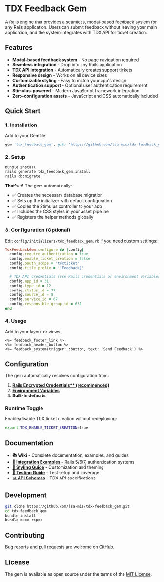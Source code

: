 # TDX Feedback Gem

A Rails engine that provides a seamless, modal-based feedback system for any Rails application. Users can submit feedback without leaving your main application, and the system integrates with TDX API for ticket creation.

## Features

- **Modal-based feedback system** - No page navigation required
- **Seamless integration** - Drop into any Rails application
- **TDX API integration** - Automatically creates support tickets
- **Responsive design** - Works on all device sizes
- **Customizable styling** - Easy to match your app's design
- **Authentication support** - Optional user authentication requirement
- **Stimulus-powered** - Modern JavaScript framework integration
- **Zero-configuration assets** - JavaScript and CSS automatically included

## Quick Start

### 1. Installation

Add to your Gemfile:

```ruby
gem 'tdx_feedback_gem', git: 'https://github.com/lsa-mis/tdx-feedback_gem.git'
```

### 2. Setup

```bash
bundle install
rails generate tdx_feedback_gem:install
rails db:migrate
```

**That's it!** The gem automatically:
- ✅ Creates the necessary database migration
- ✅ Sets up the initializer with default configuration
- ✅ Copies the Stimulus controller to your app
- ✅ Includes the CSS styles in your asset pipeline
- ✅ Registers the helper methods globally

### 3. Configuration (Optional)

Edit `config/initializers/tdx_feedback_gem.rb` if you need custom settings:

```ruby
TdxFeedbackGem.configure do |config|
  config.require_authentication = true
  config.enable_ticket_creation = false
  config.oauth_scope = 'tdxticket'
  config.title_prefix = '[Feedback]'

  # TDX API credentials (use Rails credentials or environment variables)
  config.app_id = 31
  config.type_id = 12
  config.status_id = 77
  config.source_id = 8
  config.service_id = 67
  config.responsible_group_id = 631
end
```

### 4. Usage

Add to your layout or views:

```erb
<%= feedback_footer_link %>
<%= feedback_header_button %>
<%= feedback_system(trigger: :button, text: 'Send Feedback') %>
```

## Configuration

The gem automatically resolves configuration from:
1. **[Rails Encrypted Credentials** (recommended)](https://github.com/lsa-mis/tdx-feedback_gem/wiki/Configuration-Guide#environment-specific-configuration)**
2. **[Environment Variables](https://github.com/lsa-mis/tdx-feedback_gem/wiki/Configuration-Guide#environment-variables)**
3. **Built-in defaults**

### Runtime Toggle

Enable/disable TDX ticket creation without redeploying:

```bash
export TDX_ENABLE_TICKET_CREATION=true
```

## Documentation

- **[📚 Wiki](https://github.com/lsa-mis/tdx-feedback_gem/wiki)** - Complete documentation, examples, and guides
- **[🔧 Integration Examples](https://github.com/lsa-mis/tdx-feedback_gem/wiki/Integration-Examples)** - Rails 5/6/7, authentication systems
- **[🎨 Styling Guide](https://github.com/lsa-mis/tdx-feedback_gem/wiki/Styling-and-Theming)** - Customization and theming
- **[🧪 Testing Guide](https://github.com/lsa-mis/tdx-feedback_gem/wiki/Testing-Guides)** - Test setup and coverage
- **[📊 API Schemas](https://github.com/lsa-mis/tdx-feedback_gem/wiki/API-Schemas)** - TDX API specifications

## Development

```bash
git clone https://github.com/lsa-mis/tdx-feedback_gem.git
cd tdx_feedback_gem
bundle install
bundle exec rspec
```

## Contributing

Bug reports and pull requests are welcome on [GitHub](https://github.com/lsa-mis/tdx-feedback_gem/issues).

## License

The gem is available as open source under the terms of the [MIT License](https://opensource.org/licenses/MIT).
